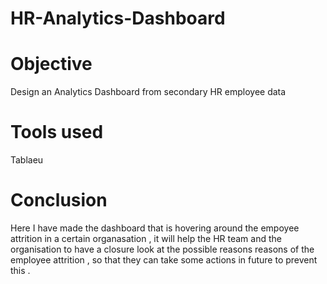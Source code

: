 # HR-Analytics-Dashboard
# Objective 
Design an Analytics Dashboard from secondary HR employee data
# Tools used
Tablaeu 
# Conclusion 
Here I have made the dashboard that is hovering around the empoyee attrition in a certain organasation , it will help the HR team and the organisation to have a closure look at the possible reasons reasons of the employee attrition , so that they can take some actions in future to prevent this .
